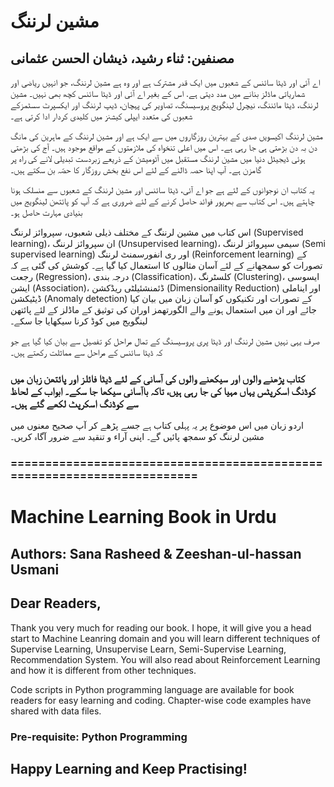 # مشین لرننگ
## مصنفین: ثناء رشید، ذیشان الحسن عثمانی

اے آئی اور ڈیٹا سائنس کے شعبوں میں ایک قدر مشترک ہے اور وہ ہے مشین لرننگ، جو انہیں ریاضی اور شماریاتی ماڈلز بنانے میں مدد دیتی ہے. اس کے بغیر اے آئی اور ڈیٹا سائنس کچھ بھی نہیں۔ مشین لرننگ، ڈیٹا مائننگ، نیچرل لینگویج پروسیسنگ، تصاویر کی پہچان، ڈیپ لرننگ اور ایکسپرٹ سسٹمزکے شعبوں کی متعدد ایپلی کیشنز میں کلیدی کردار ادا کرتی ہے۔

 مشین لرننگ اکیسویں صدی کے بہترین روزگاروں میں سے ایک ہے اور مشین لرننگ کے ماہرین کی مانگ دن بہ دن بڑھتی ہی جا رہی ہے۔ اس میں اعلی تنخواہ کی ملازمتوں کے مواقع موجود ہیں۔ آج کی بڑھتی ہوئی ڈیجیٹل دنیا میں مشین لرننگ مستقبل میں آٹومیشن کے ذریعے زبردست تبدیلی لانے کی راہ پر گامزن ہے۔ آپ اپنا حصہ ڈالنے کے لئے اس نفع بخش روزگار کا حصّہ بن سکتے ہیں۔

یہ کتاب ان  نوجوانوں کے لئے ہے جو اے آئی، ڈیٹا سائنس اور مشین لرننگ کے شعبوں سے منسلک ہونا چاہتے ہیں۔ اس کتاب سے بھرپور فوائد حاصل کرنے  کے لئے ضروری ہے کہ آپ کو پائتھن لینگویج میں بنیادی مہارت حاصل ہو۔

اس کتاب میں مشین لرننگ کے مختلف ذیلی شعبوں، سپروائز لرننگ (Supervised learning)، ان سپروائز لرننگ (Unsupervised learning)، سیمی سپروائز لرننگ (Semi supervised learning) اور ری انفورسمنٹ لرننگ (Reinforcement learning) کے تصورات کو سمجھانے کے لئے آسان مثالوں کا استعمال کیا گیا ہے۔ کوشش کی گئی ہے کہ رجعت (Regression)، درجہ بندی (Classification)، کلسٹرنگ (Clustering)، ایسوسی ایشن (Association)، ڈئمنشئیلٹی ریڈکشن (Dimensionaility Reduction) اور ایناملی ڈیٹیکشن (Anomaly detection)  کے تصورات اور تکنیکوں کو آسان زبان میں بیان کیا جائے اور ان میں استعمال ہونے والے الگورتھمز اوران کی توثیق کے ماڈلز کے لئے پائتھن لینگویج میں کوڈ کرنا سیکھایا جا سکے۔

صرف یہی نہیں مشین لرننگ اور ڈیٹا پری پروسیسنگ کے تمال مراحل کو تفصیل سے بیان کیا گیا ہے جو کہ ڈیٹا سائنس کے مراحل سے مماثلت رکھتے ہیں۔

### کتاب پڑھنے والوں اور سیکھنے والوں کی آسانی کے لئے ڈیٹا فائلز اور پائتھن زبان میں کوڈنگ اسکرپٹس  یہاں مہیا کی جا رہی ہیں، تاکہ باآسانی سیکھا جا سکے۔ ابواب کے لحاظ سے کوڈنگ اسکرپٹ لکھے گئے ہیں۔ 

 اردو زبان میں اس موضوع پر یہ پہلی کتاب ہے جسے پڑھے کر آپ صحیح معنوں میں مشین لرننگ کو سمجھ پائیں گے۔ اپنی آراء و تنقید سے ضرور آگاہ کریں۔
 

### ======================================================================== 

# Machine Learning Book in Urdu
## Authors: Sana Rasheed & Zeeshan-ul-hassan Usmani

## Dear Readers,

Thank you very much for reading our book. I hope, it will give you a head start to Machine Leanring domain and you will learn different techniques of Supervise Learning, Unsupervise Learn, Semi-Supervise Learning, Recommendation System. You will also read about Reinforcement Learning and how it is different from other techniques.

Code scripts in Python programming language are available for book readers for easy learning and coding. Chapter-wise code examples have shared with data files.


### Pre-requisite: Python Programming 

## Happy Learning and Keep Practising!
